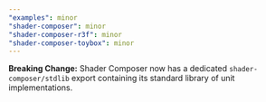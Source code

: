```yaml
---
"examples": minor
"shader-composer": minor
"shader-composer-r3f": minor
"shader-composer-toybox": minor
---
```


**Breaking Change:** Shader Composer now has a dedicated `shader-composer/stdlib` export containing its standard library of unit implementations.
